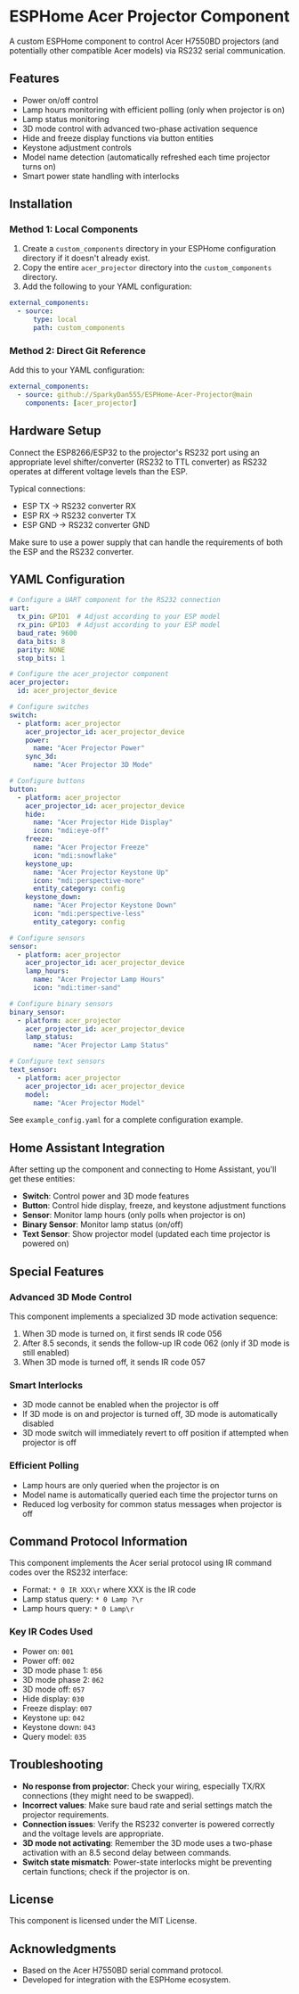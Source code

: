 # ESPHome Acer Projector Component

A custom ESPHome component to control Acer H7550BD projectors (and potentially other compatible Acer models) via RS232 serial communication.

## Features

- Power on/off control
- Lamp hours monitoring with efficient polling (only when projector is on)
- Lamp status monitoring
- 3D mode control with advanced two-phase activation sequence
- Hide and freeze display functions via button entities
- Keystone adjustment controls
- Model name detection (automatically refreshed each time projector turns on)
- Smart power state handling with interlocks

## Installation

### Method 1: Local Components

1. Create a `custom_components` directory in your ESPHome configuration directory if it doesn't already exist.
2. Copy the entire `acer_projector` directory into the `custom_components` directory.
3. Add the following to your YAML configuration:

```yaml
external_components:
  - source: 
      type: local
      path: custom_components
```

### Method 2: Direct Git Reference

Add this to your YAML configuration:

```yaml
external_components:
  - source: github://SparkyDan555/ESPHome-Acer-Projector@main
    components: [acer_projector]
```
## Hardware Setup

Connect the ESP8266/ESP32 to the projector's RS232 port using an appropriate level shifter/converter (RS232 to TTL converter) as RS232 operates at different voltage levels than the ESP.

Typical connections:
- ESP TX → RS232 converter RX
- ESP RX → RS232 converter TX
- ESP GND → RS232 converter GND

Make sure to use a power supply that can handle the requirements of both the ESP and the RS232 converter.

## YAML Configuration

```yaml
# Configure a UART component for the RS232 connection
uart:
  tx_pin: GPIO1  # Adjust according to your ESP model
  rx_pin: GPIO3  # Adjust according to your ESP model
  baud_rate: 9600
  data_bits: 8
  parity: NONE
  stop_bits: 1

# Configure the acer_projector component
acer_projector:
  id: acer_projector_device

# Configure switches
switch:
  - platform: acer_projector
    acer_projector_id: acer_projector_device
    power:
      name: "Acer Projector Power"
    sync_3d:
      name: "Acer Projector 3D Mode"

# Configure buttons
button:
  - platform: acer_projector
    acer_projector_id: acer_projector_device
    hide:
      name: "Acer Projector Hide Display"
      icon: "mdi:eye-off"
    freeze:
      name: "Acer Projector Freeze"
      icon: "mdi:snowflake"
    keystone_up:
      name: "Acer Projector Keystone Up"
      icon: "mdi:perspective-more"
      entity_category: config
    keystone_down:
      name: "Acer Projector Keystone Down"
      icon: "mdi:perspective-less"
      entity_category: config

# Configure sensors
sensor:
  - platform: acer_projector
    acer_projector_id: acer_projector_device
    lamp_hours:
      name: "Acer Projector Lamp Hours"
      icon: "mdi:timer-sand"

# Configure binary sensors
binary_sensor:
  - platform: acer_projector
    acer_projector_id: acer_projector_device
    lamp_status:
      name: "Acer Projector Lamp Status"

# Configure text sensors
text_sensor:
  - platform: acer_projector
    acer_projector_id: acer_projector_device
    model:
      name: "Acer Projector Model"
```

See `example_config.yaml` for a complete configuration example.

## Home Assistant Integration

After setting up the component and connecting to Home Assistant, you'll get these entities:

- **Switch**: Control power and 3D mode features
- **Button**: Control hide display, freeze, and keystone adjustment functions
- **Sensor**: Monitor lamp hours (only polls when projector is on)
- **Binary Sensor**: Monitor lamp status (on/off)
- **Text Sensor**: Show projector model (updated each time projector is powered on)

## Special Features

### Advanced 3D Mode Control
This component implements a specialized 3D mode activation sequence:
1. When 3D mode is turned on, it first sends IR code 056
2. After 8.5 seconds, it sends the follow-up IR code 062 (only if 3D mode is still enabled)
3. When 3D mode is turned off, it sends IR code 057

### Smart Interlocks
- 3D mode cannot be enabled when the projector is off
- If 3D mode is on and projector is turned off, 3D mode is automatically disabled
- 3D mode switch will immediately revert to off position if attempted when projector is off

### Efficient Polling
- Lamp hours are only queried when the projector is on
- Model name is automatically queried each time the projector turns on
- Reduced log verbosity for common status messages when projector is off

## Command Protocol Information

This component implements the Acer serial protocol using IR command codes over the RS232 interface:

- Format: `* 0 IR XXX\r` where XXX is the IR code
- Lamp status query: `* 0 Lamp ?\r` 
- Lamp hours query: `* 0 Lamp\r`

### Key IR Codes Used

- Power on: `001`
- Power off: `002`
- 3D mode phase 1: `056`
- 3D mode phase 2: `062`
- 3D mode off: `057`
- Hide display: `030`
- Freeze display: `007`
- Keystone up: `042`
- Keystone down: `043`
- Query model: `035`

## Troubleshooting

- **No response from projector**: Check your wiring, especially TX/RX connections (they might need to be swapped).
- **Incorrect values**: Make sure baud rate and serial settings match the projector requirements.
- **Connection issues**: Verify the RS232 converter is powered correctly and the voltage levels are appropriate.
- **3D mode not activating**: Remember the 3D mode uses a two-phase activation with an 8.5 second delay between commands.
- **Switch state mismatch**: Power-state interlocks might be preventing certain functions; check if the projector is on.

## License

This component is licensed under the MIT License.

## Acknowledgments

- Based on the Acer H7550BD serial command protocol.
- Developed for integration with the ESPHome ecosystem. 